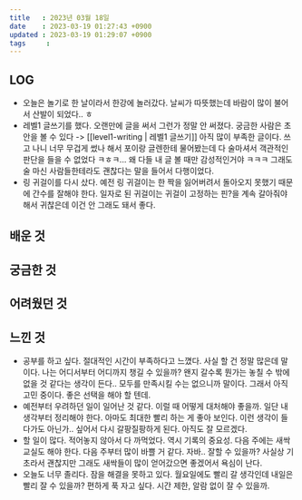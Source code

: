 ```yaml
---
title   : 2023년 03월 18일
date    : 2023-03-19 01:27:43 +0900
updated : 2023-03-19 01:29:07 +0900
tags     : 
---
```

## LOG
- 오늘은 놀기로 한 날이라서 한강에 놀러갔다. 날씨가 따뜻했는데 바람이 많이 불어서 산발이 되었다.. ㅎ
- 레벨1 글쓰기를 했다. 오랜만에 글을 써서 그런가 정말 안 써졌다. 궁금한 사람은 초안을 볼 수 있다 -> [[level1-writing | 레벨1 글쓰기]] 아직 많이 부족한 글이다. 쓰고 나니 너무 무겁게 썼나 해서 포이랑 글렌한테 물어봤는데 다 술마셔서 객관적인 판단을 들을 수 없었다 ㅋㅎㅋ... 왜 다들 내 글 볼 때만 감성적인거야 ㅋㅋㅋ 그래도 술 마신 사람들한테라도 괜찮다는 말을 들어서 다행이었다.
- 링 귀걸이를 다시 샀다. 예전 링 귀걸이는 한 짝을 잃어버려서 돌아오지 못했기 때문에 간수를 잘해야 한다. 일자로 된 귀걸이는 귀걸이 고정하는 핀?을 계속 갈아줘야 해서 귀찮은데 이건 안 그래도 돼서 좋다.

## 배운 것

## 궁금한 것

## 어려웠던 것

## 느낀 것
- 공부를 하고 싶다. 절대적인 시간이 부족하다고 느꼈다. 사실 할 건 정말 많은데 말이다. 나는 어디서부터 어디까지 챙길 수 있을까? 왠지 갈수록 뭔가는 놓칠 수 밖에 없을 것 같다는 생각이 든다.. 모두를 만족시킬 수는 없으니까 말이다. 그래서 아직 고민 중이다. 좋은 선택을 해야 할 텐데.
- 예전부터 우려하던 일이 일어난 것 같다. 이럴 때 어떻게 대처해야 좋을까. 일단 내 생각부터 정리해야 한다. 아마도 최대한 빨리 하는 게 좋아 보인다. 이런 생각이 들다가도 아닌가.. 싶어서 다시 갈팡질팡하게 된다. 아직도 잘 모르겠다.
- 할 일이 많다. 적어놓지 않아서 다 까먹었다. 역시 기록의 중요성. 다음 주에는 새싹교실도 해야 한다. 다음 주부터 많이 바쁠 거 같다. 자바.. 잘할 수 있을까? 사실상 기초라서 괜찮지만 그래도 새싹들이 많이 얻어갔으면 좋겠어서 욕심이 난다.
- 오늘도 너무 졸리다. 잠을 해결을 못하고 있다. 월요일에도 빨리 갈 생각인데 내일은 빨리 잘 수 있을까? 편하게 푹 자고 싶다. 시간 제한, 알람 없이 잘 수 있을까.